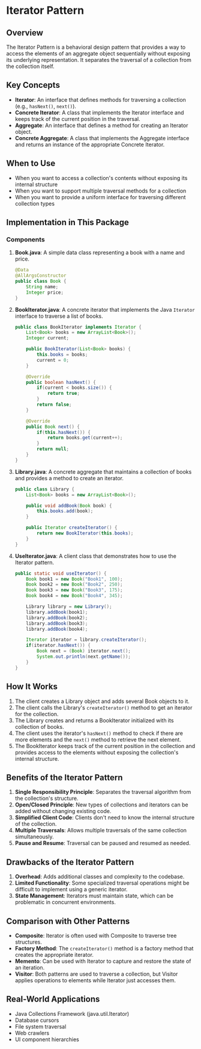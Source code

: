 # Iterator Pattern

## Overview
The Iterator Pattern is a behavioral design pattern that provides a way to access the elements of an aggregate object sequentially without exposing its underlying representation. It separates the traversal of a collection from the collection itself.

## Key Concepts
- **Iterator**: An interface that defines methods for traversing a collection (e.g., `hasNext()`, `next()`).
- **Concrete Iterator**: A class that implements the Iterator interface and keeps track of the current position in the traversal.
- **Aggregate**: An interface that defines a method for creating an Iterator object.
- **Concrete Aggregate**: A class that implements the Aggregate interface and returns an instance of the appropriate Concrete Iterator.

## When to Use
- When you want to access a collection's contents without exposing its internal structure
- When you want to support multiple traversal methods for a collection
- When you want to provide a uniform interface for traversing different collection types

## Implementation in This Package

### Components
1. **Book.java**: A simple data class representing a book with a name and price.
   ```java
   @Data
   @AllArgsConstructor
   public class Book {
       String name;
       Integer price;
   }
   ```

2. **BookIterator.java**: A concrete iterator that implements the Java `Iterator` interface to traverse a list of books.
   ```java
   public class BookIterator implements Iterator {
       List<Book> books = new ArrayList<Book>();
       Integer current;

       public BookIterator(List<Book> books) {
           this.books = books;
           current = 0;
       }

       @Override
       public boolean hasNext() {
           if(current < books.size()) {
               return true;
           }
           return false;
       }

       @Override
       public Book next() {
           if(this.hasNext()) {
               return books.get(current++);
           }
           return null;
       }
   }
   ```

3. **Library.java**: A concrete aggregate that maintains a collection of books and provides a method to create an iterator.
   ```java
   public class Library {
       List<Book> books = new ArrayList<Book>();

       public void addBook(Book book) {
           this.books.add(book);
       }

       public Iterator createIterator() {
           return new BookIterator(this.books);
       }
   }
   ```

4. **UseIterator.java**: A client class that demonstrates how to use the Iterator pattern.
   ```java
   public static void useIterator() {
       Book book1 = new Book("Book1", 100);
       Book book2 = new Book("Book2", 250);
       Book book3 = new Book("Book3", 175);
       Book book4 = new Book("Book4", 345);

       Library library = new Library();
       library.addBook(book1);
       library.addBook(book2);
       library.addBook(book3);
       library.addBook(book4);

       Iterator iterator = library.createIterator();
       if(iterator.hasNext()) {
           Book next = (Book) iterator.next();
           System.out.println(next.getName());
       }
   }
   ```

## How It Works
1. The client creates a Library object and adds several Book objects to it.
2. The client calls the Library's `createIterator()` method to get an iterator for the collection.
3. The Library creates and returns a BookIterator initialized with its collection of books.
4. The client uses the iterator's `hasNext()` method to check if there are more elements and the `next()` method to retrieve the next element.
5. The BookIterator keeps track of the current position in the collection and provides access to the elements without exposing the collection's internal structure.

## Benefits of the Iterator Pattern
1. **Single Responsibility Principle**: Separates the traversal algorithm from the collection's structure.
2. **Open/Closed Principle**: New types of collections and iterators can be added without changing existing code.
3. **Simplified Client Code**: Clients don't need to know the internal structure of the collection.
4. **Multiple Traversals**: Allows multiple traversals of the same collection simultaneously.
5. **Pause and Resume**: Traversal can be paused and resumed as needed.

## Drawbacks of the Iterator Pattern
1. **Overhead**: Adds additional classes and complexity to the codebase.
2. **Limited Functionality**: Some specialized traversal operations might be difficult to implement using a generic iterator.
3. **State Management**: Iterators must maintain state, which can be problematic in concurrent environments.

## Comparison with Other Patterns
- **Composite**: Iterator is often used with Composite to traverse tree structures.
- **Factory Method**: The `createIterator()` method is a factory method that creates the appropriate iterator.
- **Memento**: Can be used with Iterator to capture and restore the state of an iteration.
- **Visitor**: Both patterns are used to traverse a collection, but Visitor applies operations to elements while Iterator just accesses them.

## Real-World Applications
- Java Collections Framework (java.util.Iterator)
- Database cursors
- File system traversal
- Web crawlers
- UI component hierarchies
